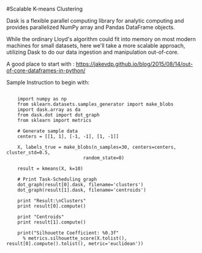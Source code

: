 #Scalable K-means Clustering

Dask is a flexible parallel computing library for analytic computing and provides parallelized NumPy array and Pandas DataFrame objects.

While the ordinary Lloyd's algorithm could fit into memory on most modern machines for small datasets, here we'll take a more scalable approach, utilizing Dask to do our data ingestion and manipulation out-of-core.

A good place to start with : https://jakevdp.github.io/blog/2015/08/14/out-of-core-dataframes-in-python/

Sample Instruction to begin with:

```

    import numpy as np
    from sklearn.datasets.samples_generator import make_blobs
    import dask.array as da
    from dask.dot import dot_graph
    from sklearn import metrics

    # Generate sample data
    centers = [[1, 1], [-1, -1], [1, -1]]

    X, labels_true = make_blobs(n_samples=30, centers=centers, cluster_std=0.5,
		                    random_state=0)

    result = kmeans(X, k=10)

    # Print Task-Scheduling graph
    dot_graph(result[0].dask, filename='clusters')
    dot_graph(result[1].dask, filename='centroids')
    
    print "Result:\nClusters"
    print result[0].compute()

    print "Centroids"
    print result[1].compute()

    print("Silhouette Coefficient: %0.3f"
      % metrics.silhouette_score(X.tolist(), result[0].compute().tolist(), metric='euclidean'))

    

```
